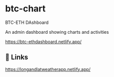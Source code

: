 
# btc-chart

BTC-ETH DAshboard


An admin dashboard showing charts and activities 

https://btc-ethdashboard.netlify.app/


## 🔗 Links
https://longandlatweatherapp.netlify.app/



